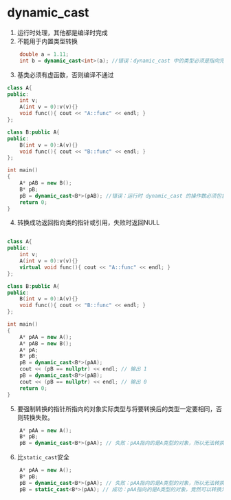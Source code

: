 # dynamic_cast

1. 运行时处理，其他都是编译时完成
2. 不能用于内置类型转换

```cpp
    double a = 1.11;
    int b = dynamic_cast<int>(a); //错误：dynamic_cast 中的类型必须是指向完整类类型或 void * 的指针或引用
```

3. 基类必须有虚函数，否则编译不通过

```cpp
class A{
public:
    int v;
    A(int v = 0):v(v){}
    void func(){ cout << "A::func" << endl; }
};

class B:public A{
public:
    B(int v = 0):A(v){}
    void func(){ cout << "B::func" << endl; }
};

int main()
{
    A* pAB = new B();
    B* pB;
    pB = dynamic_cast<B*>(pAB); //错误：运行时 dynamic_cast 的操作数必须包含多态类类型
    return 0;
}
```

4. 转换成功返回指向类的指针或引用，失败时返回NULL

```cpp

class A{
public:
    int v;
    A(int v = 0):v(v){}
    virtual void func(){ cout << "A::func" << endl; }
};

class B:public A{
public:
    B(int v = 0):A(v){}
    void func(){ cout << "B::func" << endl; }
};

int main()
{
    A* pAA = new A();
    A* pAB = new B();
    A* pA;
    B* pB;
    pB = dynamic_cast<B*>(pAA);
    cout << (pB == nullptr) << endl; // 输出 1
    pB = dynamic_cast<B*>(pAB);
    cout << (pB == nullptr) << endl; // 输出 0
    return 0;
}
```

5. 要强制转换的指针所指向的对象实际类型与将要转换后的类型一定要相同，否则转换失败。

```cpp
    A* pAA = new A();
    B* pB;
    pB = dynamic_cast<B*>(pAA); // 失败：pAA指向的是A类型的对象，所以无法转换为B类型的指针
```

6. 比`static_cast`安全

```cpp
    A* pAA = new A();
    B* pB;
    pB = dynamic_cast<B*>(pAA); // 失败：pAA指向的是A类型的对象，所以无法转换为B类型的指针
    pB = static_cast<B*>(pAA); // 成功：pAA指向的是A类型的对象，竟然可以转换为B类型的指针
```